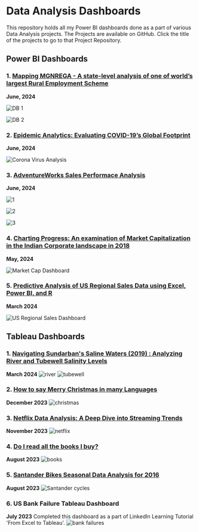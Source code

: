 # Data Analysis Dashboards
This repository holds all my Power BI dashboards done as a part of various Data Analysis projects. The Projects are available on GitHub. Click the title of the projects to go to that Project Repository.

## Power BI Dashboards

### 1. [Mapping MGNREGA - A state-level analysis of one of world’s largest Rural Employment Scheme](https://github.com/Arpita-deb/NREGA-Data-Analysis.git)
**June, 2024**

![DB 1](https://github.com/Arpita-deb/NREGA-Data-Analysis/assets/139372731/08d2873d-8336-4e05-a105-0e1c3fc6fb30)

![DB 2](https://github.com/Arpita-deb/NREGA-Data-Analysis/assets/139372731/f688303c-9ba5-4777-906b-3049fcd8c723)

### 2. [Epidemic Analytics: Evaluating COVID-19’s Global Footprint](https://github.com/Arpita-deb/Corona-Virus-Analysis.git)
**June, 2024**

![Corona Virus Analysis](https://github.com/Arpita-deb/Power-BI-Dashboards/assets/139372731/c39dc46a-209d-42ae-a5ab-ca69f76e273d)

### 3. [AdventureWorks Sales Performace Analysis](https://github.com/Arpita-deb/AdventureWorks-Sales-Performance-Analysis-2014-2016.git)
**June, 2024**

![1](https://github.com/Arpita-deb/Power-BI-Dashboards/assets/139372731/a36a4c63-a713-40be-a1fb-8b55a13afc2f)

![2](https://github.com/Arpita-deb/Power-BI-Dashboards/assets/139372731/4de1cb06-10d9-40d3-bde0-7ea8888b4421)

![3](https://github.com/Arpita-deb/Power-BI-Dashboards/assets/139372731/7c66bf99-6413-4ff8-9349-547cb06c1a1b)


### 4. [Charting Progress: An examination of Market Capitalization in the Indian Corporate landscape in 2018](https://github.com/Arpita-deb/Top_Indian_Firms_Market_Capitalization-Analysis_For_2018.git)
**May, 2024**

![Market Cap Dashboard](https://github.com/Arpita-deb/Power-BI-Dashboards/assets/139372731/01e2b5be-6a51-44a9-8eff-992791a45d5d)

### 5. [Predictive Analysis of US Regional Sales Data using Excel, Power BI, and R](https://github.com/Arpita-deb/Sales_Data_Analysis.git)
**March 2024**

![US Regional Sales Dashboard](https://github.com/Arpita-deb/Power-BI-Dashboards/assets/139372731/3739932b-e2dd-4ffe-9855-6fcaf671077a)

## Tableau Dashboards

### 1. [Navigating Sundarban's Saline Waters (2019) : Analyzing River and Tubewell Salinity Levels](https://github.com/Arpita-deb/Water-Salinity-Tableau-Dashboard.git)
**March 2024**
![river](https://github.com/user-attachments/assets/43d31382-04fa-4cd1-a35b-bed224172381)
![tubewell](https://github.com/user-attachments/assets/459ed4d3-5f22-425d-b6bf-73770bc73cc2)

### 2. [How to say Merry Christmas in many Languages](https://github.com/Arpita-deb/How-to-say-merry-christmas-in-different-languages.git)
**December 2023**
![christmas](https://github.com/user-attachments/assets/774918f2-1ee1-4661-9834-41104553c539)

### 3. [Netflix Data Analysis: A Deep Dive into Streaming Trends](https://github.com/Arpita-deb/netflix-movies-and-tv-shows.git)
**November 2023**
![netflix](https://github.com/user-attachments/assets/bf63a51b-80fc-4e87-b0b9-8b0d35469e48)

### 4. [Do I read all the books I buy?](https://github.com/Arpita-deb/Do_I_read_all_the_books_I_buy.git)
**August 2023**
![books](https://github.com/user-attachments/assets/1b88d9db-e441-42fe-84ec-d80ab999ee22)

### 5. [Santander Bikes Seasonal Data Analysis for 2016](https://github.com/Arpita-deb/London_Bike_Share_Tableau_EDA.git)
**August 2023**
![Santander cycles ](https://github.com/user-attachments/assets/29025e2d-ca02-4156-a685-591a2e348f33)

### 6. US Bank Failure Tableau Dashboard
**July 2023**
Completed this dashboard as a part of LinkedIn Learning Tutorial 'From Excel to Tableau'.
![bank failures](https://github.com/user-attachments/assets/8d8d9f9f-a7e3-4359-a132-b5b6c7d019b0)
